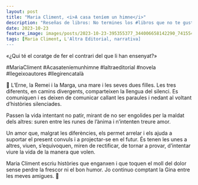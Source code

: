 ```yaml
---
layout: post
title: "Maria Climent, <i>A casa teníem un himne</i>"
description: "Reseñas de libros: No termines los #libros que no te gustan. I els #llibres que t'agraden llegeix-los tants cops com calgui."
date: 2023-10-23
feature_image: images/posts/2023-10-23-395355377_344006658142290_7415549115933544461_n_18026498635664238.heic
tags: [Maria Climent, L'Altra Editorial, narrativa]
---
```


«¿Qui té el coratge de fer el contrari del que li han ensenyat?»
<!--more-->

#MariaCliment #Acasateníemunhimne #laltraeditorial #novela #llegeixoautores #llegirencatalà

🎵 L’Erne, la Remei i la Marga, una mare i les seves dues filles. Les tres diferents, en camins divergents, comparteixen la llengua del silenci. Es comuniquen i es deixen de comunicar callant les paraules i nedant al voltant d’històries silenciades.

Passen la vida intentant no patir, mirant de no ser engolides per la maldat dels altres: suren entre les runes de l’ànima i n’intenten treure amor. 

Un amor que, malgrat les diferències, els permet arrelar i els ajuda a suportar el present convuls i a projectar-se en el futur. És tenen les unes a altres, viuen, s’equivoquen, miren de rectificar, de tornar a provar, d’intentar viure la vida de la manera que volen.

Maria Climent escriu històries que enganxen i que toquen el moll del dolor sense perdre la frescor ni el bon humor. Jo continuo comptant la Gina entre les meves amigues. 🎵
